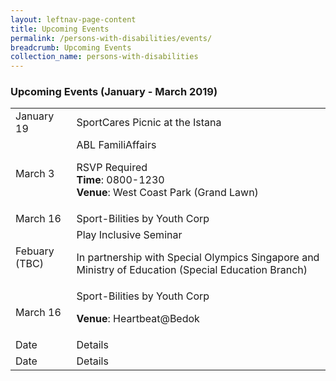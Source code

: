 ```yaml
---
layout: leftnav-page-content
title: Upcoming Events
permalink: /persons-with-disabilities/events/
breadcrumb: Upcoming Events
collection_name: persons-with-disabilities
---
```


### Upcoming Events (January - March 2019)
<table class="table-v">
  <tr>
    <td>January 19</td>
    <td>SportCares Picnic at the Istana</td>
  </tr>
    <tr>
    <td>March 3</td>
    <td>ABL FamiliAffairs
   
   RSVP Required
   <BR>
   **Time**: 0800-1230</BR>
   **Venue**: West Coast Park (Grand Lawn)</td>
  </tr>
    <tr>
    <td>March 16</td>
    <td>Sport-Bilities by Youth Corp
  <tr>
    <td>Febuary (TBC)</td>
    <td>Play Inclusive Seminar
   
   
   In partnership with Special Olympics Singapore and Ministry of Education (Special Education Branch)</td>
  </tr>
    <tr>
    <td>March 16</td>
    <td>Sport-Bilities by Youth Corp
    
  **Venue**: Heartbeat@Bedok </td>
  </tr>
    <tr>
    <td>Date</td>
    <td>Details</td>
  </tr>  <tr>
    <td>Date</td>
    <td>Details</td>
  </tr>
</table>
